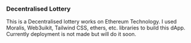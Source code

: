 ### Decentralised Lottery

This is a Decentralised lottery works on Ethereum Technology.
I used Moralis, Web3uikit, Tailwind CSS, ethers, etc. libraries to build this dApp.
Currently deployment is not made but will do it soon.

